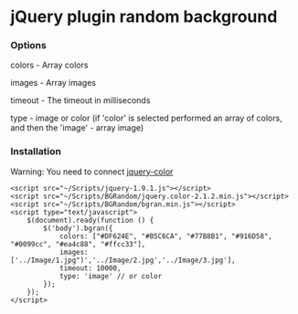 jQuery plugin  random background
==========================
### Options

 colors - Array colors
 
 images - Array images
 
 timeout - The timeout in milliseconds
 
 type - image or color (if 'color' is selected performed an array of colors, and then the 'image' - array image)

### Installation

Warning: You need to connect [jquery-color](https://github.com/jquery/jquery-color)

    <script src="~/Scripts/jquery-1.9.1.js"></script>
    <script src="~/Scripts/BGRandom/jquery.color-2.1.2.min.js"></script>
    <script src="~/Scripts/BGRandom/bgran.min.js"></script>
    <script type="text/javascript">
        $(document).ready(function () {
            $('body').bgran({
                colors: ["#DF624E", "#B5C6CA", "#77B8B1", "#916D58", "#0099cc", "#ea4c88", "#ffcc33"],
                images: ['../Image/1.jpg")','../Image/2.jpg','../Image/3.jpg'],
                timeout: 10000,
                type: 'image' // or color
            });
        });
    </script>
